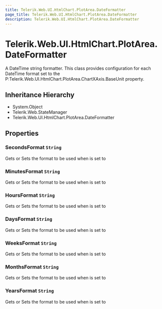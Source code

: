 ```yaml
---
title: Telerik.Web.UI.HtmlChart.PlotArea.DateFormatter
page_title: Telerik.Web.UI.HtmlChart.PlotArea.DateFormatter
description: Telerik.Web.UI.HtmlChart.PlotArea.DateFormatter
---
```


# Telerik.Web.UI.HtmlChart.PlotArea.DateFormatter

A DateTime string formatter. This class provides configuration for each DateTime format set to the P:Telerik.Web.UI.HtmlChart.PlotArea.ChartXAxis.BaseUnit property.

## Inheritance Hierarchy

* System.Object
* Telerik.Web.StateManager
* Telerik.Web.UI.HtmlChart.PlotArea.DateFormatter

## Properties

###  SecondsFormat `String`

Gets or Sets the format to be used when  is set to

###  MinutesFormat `String`

Gets or Sets the format to be used when  is set to

###  HoursFormat `String`

Gets or Sets the format to be used when  is set to

###  DaysFormat `String`

Gets or Sets the format to be used when  is set to

###  WeeksFormat `String`

Gets or Sets the format to be used when  is set to

###  MonthsFormat `String`

Gets or Sets the format to be used when  is set to

###  YearsFormat `String`

Gets or Sets the format to be used when  is set to

